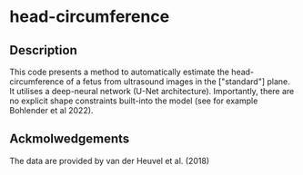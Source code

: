 # head-circumference

## Description

This code presents a method to automatically estimate the head-circumference of a fetus from ultrasound images in the ["standard"] plane. It utilises a deep-neural network (U-Net architecture). Importantly, there are no explicit shape constraints built-into the model (see for example Bohlender et al 2022).

## Ackmolwedgements
The data are provided by van der Heuvel et al. (2018) 

